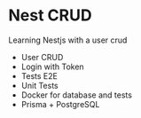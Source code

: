 # Nest CRUD 

Learning Nestjs with a user crud

- User CRUD
- Login with Token
- Tests E2E
- Unit Tests
- Docker for database and tests
- Prisma + PostgreSQL